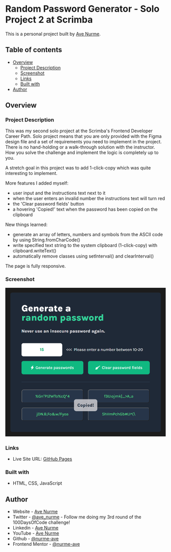 # Random Password Generator - Solo Project 2 at Scrimba

This is a personal project built by [Ave Nurme](https://www.avenurme.dev).

## Table of contents

- [Overview](#overview)
  - [Project Description](#project-description)
  - [Screenshot](#screenshot)
  - [Links](#links)
  - [Built with](#built-with)
- [Author](#author)

## Overview

### Project Description

This was my second solo project at the Scrimba's Frontend Developer Career Path. Solo project means that you are only provided with the Figma design file and a set of requirements you need to implement in the project. There is no hand-holding or a walk-through solution with the instructor. How you solve the challenge and implement the logic is completely up to you.

A stretch goal in this project was to add 1-click-copy which was quite interesting to implement.

More features I added myself:
- user input and the instructions text next to it
- when the user enters an invalid number the instructions text will turn red
- the 'Clear password fields' button
- a hovering 'Copied!' text when the password has been copied on the clipboard

New things learned:
- generate an array of letters, numbers and symbols from the ASCII code by using String.fromCharCode()
- write specified text string to the system clipboard (1-click-copy) with clipboard.writeText()
- automatically remove classes using setInterval() and clearInterval()

The page is fully responsive.

### Screenshot

![Screenshot of my solution](/random-password-generator.png)

### Links

- Live Site URL: [GitHub Pages](https://nurme-ave.github.io/scrimba-solo-project-random-password-generator/)

### Built with

- HTML, CSS, JavaScript

## Author

- Website - [Ave Nurme](https://www.avenurme.dev)
- Twitter - [@ave\_nurme](https://twitter.com/ave_nurme) - Follow me doing my 3rd round of the 100DaysOfCode challenge!
- Linkedin - [Ave Nurme](https://www.linkedin.com/in/ave-nurme)
- YouTube - [Ave Nurme](https://www.youtube.com/channel/UC_kKIEE66Wa5bAxjqoI1A8w/videos)
- Github - [@nurme-ave](https://github.com/nurme-ave)
- Frontend Mentor - [@nurme-ave](https://www.frontendmentor.io/profile/nurme-ave)
